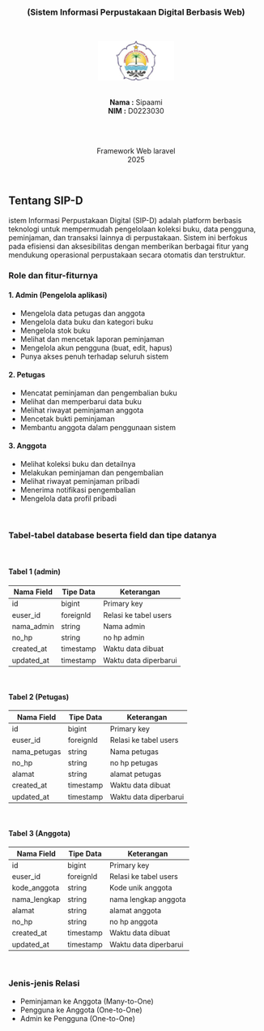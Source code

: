 
<h3 align="center">(Sistem Informasi Perpustakaan Digital Berbasis Web)</h3><br>

<p align="center">
  <img src="public/images/lgo.jpg" alt="Logo Perpustakaan Digital" width="150" height="auto"><br><br>
</p>

<p align="center">
  <strong>Nama :</strong> Sipaami<br>
  <strong>NIM :</strong> D0223030
</p>
<br><br>

<p align="center">
  Framework Web laravel <br>
  2025
</p>
<br>

## Tentang SIP-D

istem Informasi Perpustakaan Digital (SIP-D) adalah platform berbasis teknologi untuk mempermudah pengelolaan koleksi buku, data pengguna, peminjaman, dan transaksi lainnya di perpustakaan. Sistem ini berfokus pada efisiensi dan aksesibilitas dengan memberikan berbagai fitur yang mendukung operasional perpustakaan secara otomatis dan terstruktur.

### Role dan fitur-fiturnya

#### 1. Admin (Pengelola aplikasi)

- Mengelola data petugas dan anggota
- Mengelola data buku dan kategori buku
- Mengelola stok buku
- Melihat dan mencetak laporan peminjaman
- Mengelola akun pengguna (buat, edit, hapus)
- Punya akses penuh terhadap seluruh sistem

#### 2. Petugas 

- Mencatat peminjaman dan pengembalian buku
- Melihat dan memperbarui data buku 
- Melihat riwayat peminjaman anggota
- Mencetak bukti peminjaman
- Membantu anggota dalam penggunaan sistem


#### 3. Anggota 

- Melihat koleksi buku dan detailnya
- Melakukan peminjaman dan pengembalian
- Melihat riwayat peminjaman pribadi
- Menerima notifikasi pengembalian
- Mengelola data profil pribadi

<br>

### Tabel-tabel database beserta field dan tipe datanya
<br>

#### Tabel 1 (admin)

| Nama Field | Tipe Data | Keterangan |
|-------|-----------|------------|
| id | bigint | Primary key |
| euser_id | foreignld | Relasi ke tabel users|
| nama_admin | string | Nama admin |
| no_hp | string | no hp admin|
| created_at | timestamp |Waktu data dibuat|
|updated_at | timestamp |Waktu data diperbarui|

<br>

#### Tabel 2 (Petugas)

| Nama Field | Tipe Data | Keterangan |
|-------|-----------|------------|
| id | bigint | Primary key |
| euser_id | foreignld | Relasi ke tabel users|
| nama_petugas | string | Nama petugas |
| no_hp | string | no hp petugas|
| alamat | string | alamat petugas|
| created_at | timestamp |Waktu data dibuat|
|updated_at | timestamp |Waktu data diperbarui|
<br>

#### Tabel 3 (Anggota)

| Nama Field | Tipe Data | Keterangan |
|-------|-----------|------------|
| id | bigint | Primary key |
| euser_id | foreignld | Relasi ke tabel users|
| kode_anggota | string | Kode unik anggota |
| nama_lengkap | string | nama lengkap anggota|
| alamat | string | alamat anggota|
| no_hp | string | no hp anggota|
| created_at | timestamp |Waktu data dibuat|
|updated_at | timestamp |Waktu data diperbarui|
<br>


### Jenis-jenis Relasi

- Peminjaman ke Anggota (Many-to-One)  
- Pengguna ke Anggota (One-to-One) 
- Admin ke Pengguna (One-to-One)